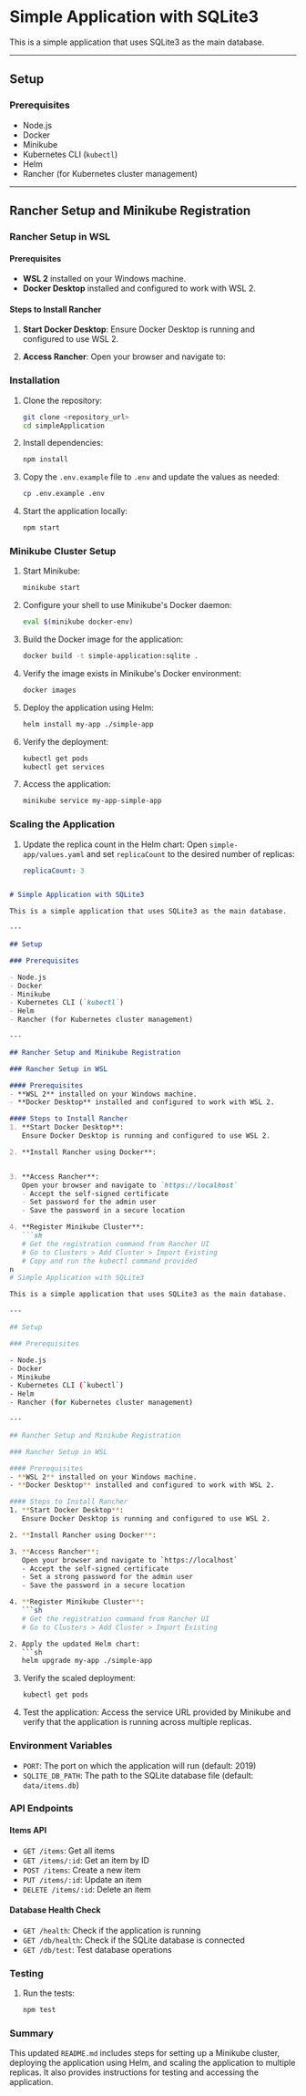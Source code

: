 # Simple Application with SQLite3

This is a simple application that uses SQLite3 as the main database.

---

## Setup

### Prerequisites

- Node.js
- Docker
- Minikube
- Kubernetes CLI (`kubectl`)
- Helm
- Rancher (for Kubernetes cluster management)

---

## Rancher Setup and Minikube Registration

### Rancher Setup in WSL

#### Prerequisites
- **WSL 2** installed on your Windows machine.
- **Docker Desktop** installed and configured to work with WSL 2.

#### Steps to Install Rancher
1. **Start Docker Desktop**:
   Ensure Docker Desktop is running and configured to use WSL 2.

2. **Access Rancher**:
   Open your browser and navigate to:

### Installation

1. Clone the repository:
   ```sh
   git clone <repository_url>
   cd simpleApplication
   ```

2. Install dependencies:
   ```sh
   npm install
   ```

3. Copy the `.env.example` file to `.env` and update the values as needed:
   ```sh
   cp .env.example .env
   ```

4. Start the application locally:
   ```sh
   npm start
   ```

### Minikube Cluster Setup

1. Start Minikube:
   ```sh
   minikube start
   ```

2. Configure your shell to use Minikube's Docker daemon:
   ```sh
   eval $(minikube docker-env)
   ```

3. Build the Docker image for the application:
   ```sh
   docker build -t simple-application:sqlite .
   ```

4. Verify the image exists in Minikube's Docker environment:
   ```sh
   docker images
   ```

5. Deploy the application using Helm:
   ```sh
   helm install my-app ./simple-app
   ```

6. Verify the deployment:
   ```sh
   kubectl get pods
   kubectl get services
   ```

7. Access the application:
   ```sh
   minikube service my-app-simple-app
   ```

### Scaling the Application

1. Update the replica count in the Helm chart:
   Open `simple-app/values.yaml` and set `replicaCount` to the desired number of replicas:
   ```yaml
   replicaCount: 3

   
   ```
```markdown

# Simple Application with SQLite3

This is a simple application that uses SQLite3 as the main database.

---

## Setup

### Prerequisites

- Node.js
- Docker
- Minikube
- Kubernetes CLI (`kubectl`)
- Helm
- Rancher (for Kubernetes cluster management)

---

## Rancher Setup and Minikube Registration

### Rancher Setup in WSL

#### Prerequisites
- **WSL 2** installed on your Windows machine.
- **Docker Desktop** installed and configured to work with WSL 2.

#### Steps to Install Rancher
1. **Start Docker Desktop**:
   Ensure Docker Desktop is running and configured to use WSL 2.

2. **Install Rancher using Docker**:


3. **Access Rancher**:
   Open your browser and navigate to `https://localhost`
   - Accept the self-signed certificate
   - Set password for the admin user
   - Save the password in a secure location

4. **Register Minikube Cluster**:
   ```sh
   # Get the registration command from Rancher UI
   # Go to Clusters > Add Cluster > Import Existing
   # Copy and run the kubectl command provided
n
# Simple Application with SQLite3

This is a simple application that uses SQLite3 as the main database.

---

## Setup

### Prerequisites

- Node.js
- Docker
- Minikube
- Kubernetes CLI (`kubectl`)
- Helm
- Rancher (for Kubernetes cluster management)

---

## Rancher Setup and Minikube Registration

### Rancher Setup in WSL

#### Prerequisites
- **WSL 2** installed on your Windows machine.
- **Docker Desktop** installed and configured to work with WSL 2.

#### Steps to Install Rancher
1. **Start Docker Desktop**:
   Ensure Docker Desktop is running and configured to use WSL 2.

2. **Install Rancher using Docker**:

3. **Access Rancher**:
   Open your browser and navigate to `https://localhost`
   - Accept the self-signed certificate
   - Set a strong password for the admin user
   - Save the password in a secure location

4. **Register Minikube Cluster**:
   ```sh
   # Get the registration command from Rancher UI
   # Go to Clusters > Add Cluster > Import Existing

2. Apply the updated Helm chart:
   ```sh
   helm upgrade my-app ./simple-app
   ```

3. Verify the scaled deployment:
   ```sh
   kubectl get pods
   ```

4. Test the application:
   Access the service URL provided by Minikube and verify that the application is running across multiple replicas.

### Environment Variables

- `PORT`: The port on which the application will run (default: 2019)
- `SQLITE_DB_PATH`: The path to the SQLite database file (default: `data/items.db`)

### API Endpoints

#### Items API

- `GET /items`: Get all items
- `GET /items/:id`: Get an item by ID
- `POST /items`: Create a new item
- `PUT /items/:id`: Update an item
- `DELETE /items/:id`: Delete an item

#### Database Health Check

- `GET /health`: Check if the application is running
- `GET /db/health`: Check if the SQLite database is connected
- `GET /db/test`: Test database operations

### Testing

1. Run the tests:
   ```sh
   npm test
   ```

### Summary

This updated `README.md` includes steps for setting up a Minikube cluster, deploying the application using Helm, and scaling the application to multiple replicas. It also provides instructions for testing and accessing the application.
